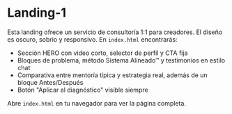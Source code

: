 # Landing-1

Esta landing ofrece un servicio de consultoría 1:1 para creadores. El diseño es oscuro, sobrio y responsivo. En `index.html` encontrarás:

- Sección HERO con video corto, selector de perfil y CTA fija
- Bloques de problema, método Sistema Alineado™ y testimonios en estilo chat
- Comparativa entre mentoría típica y estrategia real, además de un bloque Antes/Después
- Botón "Aplicar al diagnóstico" visible siempre

Abre `index.html` en tu navegador para ver la página completa.
